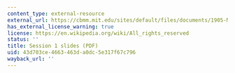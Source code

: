```yaml
---
content_type: external-resource
external_url: https://cbmm.mit.edu/sites/default/files/documents/1905-MEGinverse-MIT.pdf
has_external_license_warning: true
license: https://en.wikipedia.org/wiki/All_rights_reserved
status: ''
title: Session 1 slides (PDF)
uid: 43d703ce-4663-463d-a0dc-5e317f67c796
wayback_url: ''
---
```

